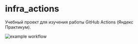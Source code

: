 # infra_actions
Учебный проект для изучения работы GitHub Actions (Яндекс Практикум).

![example workflow](https://github.com/JazzESV/infra_actions/actions/workflows/main.yml/badge.svg)
